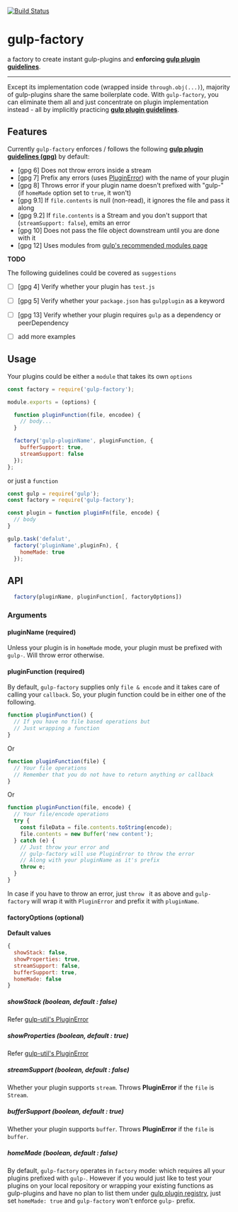 [![Build Status](https://travis-ci.org/dacodekid/gulp-factory.svg?branch=master)](https://travis-ci.org/dacodekid/gulp-factory)
# gulp-factory
a factory to create instant gulp-plugins and **enforcing [gulp plugin guidelines](https://github.com/gulpjs/gulp/blob/master/docs/writing-a-plugin/guidelines.md)**.

---
Except its implementation code (wrapped inside ```through.obj(...)```), majority of gulp-plugins share the same boilerplate code. With ```gulp-factory```, you can eliminate them all and just concentrate on plugin implementation instead - all by implicitly practicing **[gulp plugin guidelines](https://github.com/gulpjs/gulp/blob/master/docs/writing-a-plugin/guidelines.md)**.

## Features
Currently ```gulp-factory``` enforces / follows the following **[gulp plugin guidelines (gpg)](https://github.com/gulpjs/gulp/blob/master/docs/writing-a-plugin/guidelines.md)** by default:

- [gpg 6] Does not throw errors inside a stream
- [gpg 7] Prefix any errors (uses [PluginError](https://github.com/gulpjs/gulp-util#new-pluginerrorpluginname-message-options)) with the name of your plugin
- [gpg 8] Throws error if your plugin name doesn't prefixed with "gulp-" (if ```homeMade``` option set to ```true```, it won't)
- [gpg 9.1] If ```file.contents``` is null (non-read), it ignores the file and pass it along
- [gpg 9.2] If ```file.contents``` is a Stream and you don't support that (```streamSupport: false```), emits an error
- [gpg 10] Does not pass the file object downstream until you are done with it
- [gpg 12] Uses modules from [gulp's recommended modules page](https://github.com/gulpjs/gulp/blob/master/docs/writing-a-plugin/recommended-modules.md)

**TODO**

The following guidelines could be covered as ```suggestions```
- [ ] [gpg 4] Verify whether your plugin has ```test.js```
- [ ] [gpg 5] Verify whether your ```package.json``` has ```gulpplugin``` as a keyword
- [ ] [gpg 13] Verify whether your plugin requires ```gulp``` as a dependency or peerDependency
- [ ] add more examples


## Usage
Your plugins could be either a ```module``` that takes its own ```options```
```javascript
const factory = require('gulp-factory');

module.exports = (options) {

  function pluginFunction(file, encodee) {
    // body...
  }

  factory('gulp-pluginName', pluginFunction, {
    bufferSupport: true,
    streamSupport: false  
  });
};
```

or just a ```function```

```javascript
const gulp = require('gulp');
const factory = require('gulp-factory');

const plugin = function pluginFn(file, encode) {
  // body
}

gulp.task('defalut',
  factory('pluginName',pluginFn), {
    homeMade: true
  });
```

## API
```javascript
  factory(pluginName, pluginFunction[, factoryOptions])
```
### Arguments
#### pluginName (required)
Unless your plugin is in ```homeMade``` mode, your plugin must be prefixed with ```gulp-```. Will throw error otherwise.

#### pluginFunction (required)
By default, ```gulp-factory``` supplies only ```file & encode``` and it takes care of calling your ```callback```. So, your plugin function could be in either one of the following.

```javascript
function pluginFunction() {
  // If you have no file based operations but
  // Just wrapping a function
}
```
Or
```javascript
function pluginFunction(file) {
  // Your file operations
  // Remember that you do not have to return anything or callback
}
```
Or
```javascript
function pluginFunction(file, encode) {
  // Your file/encode operations
  try {
    const fileData = file.contents.toString(encode);
    file.contents = new Buffer('new content');    
  } catch (e) {
    // Just throw your error and
    // gulp-factory will use PluginError to throw the error  
    // Along with your pluginName as it's prefix
    throw e;
  }
}
```
In case if you have to throw an error, just ```throw ``` it as above and ```gulp-factory``` will wrap it with ```PluginError``` and prefix it with ```pluginName```.

#### factoryOptions (optional)
**Default values**
```javascript
{
  showStack: false,
  showProperties: true,
  streamSupport: false,
  bufferSupport: true,
  homeMade: false
}
```

##### showStack (boolean, default : false)

Refer [gulp-util's PluginError](https://github.com/gulpjs/gulp-util#new-pluginerrorpluginname-message-options)

##### showProperties (boolean, default : true)

Refer [gulp-util's PluginError](https://github.com/gulpjs/gulp-util#new-pluginerrorpluginname-message-options)

##### streamSupport (boolean, default : false)

Whether your plugin supports ```stream```. Throws __PluginError__ if the ```file``` is ```Stream```.

##### bufferSupport (boolean, default : true)

Whether your plugin supports ```buffer```. Throws __PluginError__ if the ```file``` is ```buffer```.

##### homeMade (boolean, default : false)

By default, ```gulp-factory``` operates in ```factory``` mode: which requires all your plugins prefixed with ```gulp-```. However if you would just like to test your plugins on your local repository or wrapping your existing functions as gulp-plugins and have no plan to list them under [gulp plugin registry](http://gulpjs.com/plugins/), just set ```homeMade: true``` and ```gulp-factory``` won't enforce ```gulp-``` prefix.
